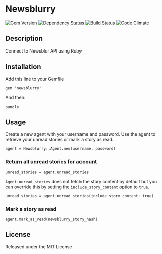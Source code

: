 # Newsblurry

[![Gem Version](https://badge.fury.io/rb/newsblurry.png)](https://rubygems.org/gems/newsblurry)
[![Dependency Status](https://gemnasium.com/jgeiger/newsblurry.png)](https://gemnasium.com/jgeiger/newsblurry)
[![Build Status](https://travis-ci.org/jgeiger/newsblurry.png)](https://travis-ci.org/jgeiger/newsblurry)
[![Code Climate](https://codeclimate.com/github/jgeiger/newsblurry.png)](https://codeclimate.com/github/jgeiger/newsblurry)

## Description

Connect to Newsblur API using Ruby

## Installation
Add this line to your Gemfile

    gem 'newsblurry'

And then:

    bundle

## Usage

Create a new agent with your username and password.
Use the agent to retrieve your unread stories or mark a story as read.

    agent = Newsblurry::Agent.new(username, password)

### Return all unread stories for account
    unread_stories = agent.unread_stories

`Agent.unread_stories` does not fetch the story content by default but you can override this by setting the `include_story_content` option to `true`.

    unread_stories = agent.unread_stories(include_story_content: true)

### Mark a story as read
    agent.mark_as_read(newsblurry_story_hash)

## License
Released under the MIT License
